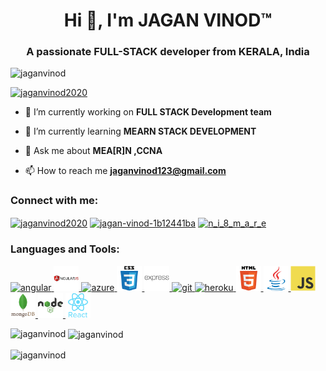 <h1 align="center">Hi 👋, I'm JAGAN VINOD™</h1>
<h3 align="center">A passionate FULL-STACK developer from KERALA, India</h3>

<p align="left"> <img src="https://komarev.com/ghpvc/?username=jaganvinod&label=Profile%20views&color=0e75b6&style=flat" alt="jaganvinod" /> </p>

<p align="left"> <a href="https://twitter.com/jaganvinod2020" target="blank"><img src="https://img.shields.io/twitter/follow/jaganvinod2020?logo=twitter&style=for-the-badge" alt="jaganvinod2020" /></a> </p>

- 🔭 I’m currently working on **FULL STACK Development team**

- 🌱 I’m currently learning **MEARN STACK DEVELOPMENT**

- 💬 Ask me about **MEA[R]N ,CCNA**

- 📫 How to reach me **jaganvinod123@gmail.com**

<h3 align="left">Connect with me:</h3>
<p align="left">
<a href="https://twitter.com/jaganvinod2020" target="blank"><img align="center" src="https://raw.githubusercontent.com/rahuldkjain/github-profile-readme-generator/master/src/images/icons/Social/twitter.svg" alt="jaganvinod2020" height="30" width="40" /></a>
<a href="https://linkedin.com/in/jagan-vinod-1b12441ba" target="blank"><img align="center" src="https://raw.githubusercontent.com/rahuldkjain/github-profile-readme-generator/master/src/images/icons/Social/linked-in-alt.svg" alt="jagan-vinod-1b12441ba" height="30" width="40" /></a>
<a href="https://instagram.com/n_i_8_m_a_r_e" target="blank"><img align="center" src="https://raw.githubusercontent.com/rahuldkjain/github-profile-readme-generator/master/src/images/icons/Social/instagram.svg" alt="n_i_8_m_a_r_e" height="30" width="40" /></a>
</p>

<h3 align="left">Languages and Tools:</h3>
<p align="left"> <a href="https://angular.io" target="_blank" rel="noreferrer"> <img src="https://angular.io/assets/images/logos/angular/angular.svg" alt="angular" width="40" height="40"/> </a> <a href="https://angular.io" target="_blank" rel="noreferrer"> <img src="https://raw.githubusercontent.com/devicons/devicon/master/icons/angularjs/angularjs-original-wordmark.svg" alt="angularjs" width="40" height="40"/> </a> <a href="https://azure.microsoft.com/en-in/" target="_blank" rel="noreferrer"> <img src="https://www.vectorlogo.zone/logos/microsoft_azure/microsoft_azure-icon.svg" alt="azure" width="40" height="40"/> </a> <a href="https://www.w3schools.com/css/" target="_blank" rel="noreferrer"> <img src="https://raw.githubusercontent.com/devicons/devicon/master/icons/css3/css3-original-wordmark.svg" alt="css3" width="40" height="40"/> </a> <a href="https://expressjs.com" target="_blank" rel="noreferrer"> <img src="https://raw.githubusercontent.com/devicons/devicon/master/icons/express/express-original-wordmark.svg" alt="express" width="40" height="40"/> </a> <a href="https://git-scm.com/" target="_blank" rel="noreferrer"> <img src="https://www.vectorlogo.zone/logos/git-scm/git-scm-icon.svg" alt="git" width="40" height="40"/> </a> <a href="https://heroku.com" target="_blank" rel="noreferrer"> <img src="https://www.vectorlogo.zone/logos/heroku/heroku-icon.svg" alt="heroku" width="40" height="40"/> </a> <a href="https://www.w3.org/html/" target="_blank" rel="noreferrer"> <img src="https://raw.githubusercontent.com/devicons/devicon/master/icons/html5/html5-original-wordmark.svg" alt="html5" width="40" height="40"/> </a> <a href="https://www.java.com" target="_blank" rel="noreferrer"> <img src="https://raw.githubusercontent.com/devicons/devicon/master/icons/java/java-original.svg" alt="java" width="40" height="40"/> </a> <a href="https://developer.mozilla.org/en-US/docs/Web/JavaScript" target="_blank" rel="noreferrer"> <img src="https://raw.githubusercontent.com/devicons/devicon/master/icons/javascript/javascript-original.svg" alt="javascript" width="40" height="40"/> </a> <a href="https://www.mongodb.com/" target="_blank" rel="noreferrer"> <img src="https://raw.githubusercontent.com/devicons/devicon/master/icons/mongodb/mongodb-original-wordmark.svg" alt="mongodb" width="40" height="40"/> </a> <a href="https://nodejs.org" target="_blank" rel="noreferrer"> <img src="https://raw.githubusercontent.com/devicons/devicon/master/icons/nodejs/nodejs-original-wordmark.svg" alt="nodejs" width="40" height="40"/> </a> <a href="https://reactjs.org/" target="_blank" rel="noreferrer"> <img src="https://raw.githubusercontent.com/devicons/devicon/master/icons/react/react-original-wordmark.svg" alt="react" width="40" height="40"/> </a> </p>

<p><img align="left" src="https://github-readme-stats.vercel.app/api/top-langs?username=jaganvinod&show_icons=true&locale=en&layout=compact" alt="jaganvinod" /></p>

<p>&nbsp;<img align="center" src="https://github-readme-stats.vercel.app/api?username=jaganvinod&show_icons=true&locale=en" alt="jaganvinod" /></p>

<p><img align="center" src="https://github-readme-streak-stats.herokuapp.com/?user=jaganvinod&" alt="jaganvinod" /></p>

